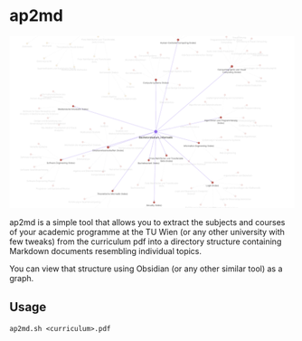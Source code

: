 # ap2md

![](./img_obsidian_example.png "asdf")

ap2md is a simple tool that allows you to extract the subjects and courses of your 
academic programme at the TU Wien (or any other university with few tweaks) from the
curriculum pdf into a directory structure containing Markdown documents resembling 
individual topics.

You can view that structure using Obsidian (or any other similar tool) as a graph.

## Usage
```
ap2md.sh <curriculum>.pdf
```